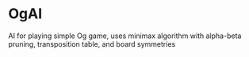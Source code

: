 OgAI
====

AI for playing simple Og game, uses minimax algorithm with alpha-beta pruning, transposition table, and board symmetries